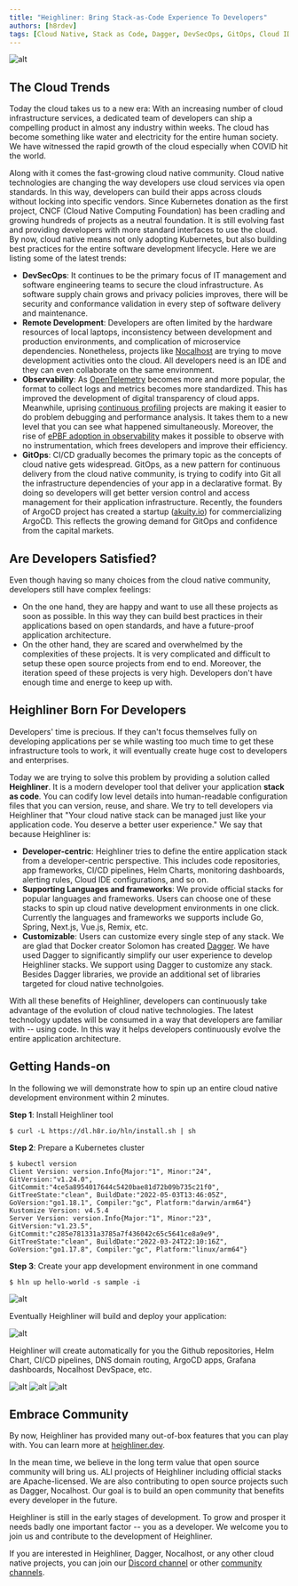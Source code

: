```yaml
---
title: "Heighliner: Bring Stack-as-Code Experience To Developers"
authors: [h8rdev]
tags: [Cloud Native, Stack as Code, Dagger, DevSecOps, GitOps, Cloud IDE, CICD]
---
```


![alt](ship.jpeg)

## The Cloud Trends

Today the cloud takes us to a new era:
With an increasing number of cloud infrastructure services, a dedicated team of developers can ship a compelling product in almost any industry within weeks.
The cloud has become something like water and electricity for the entire human society.
We have witnessed the rapid growth of the cloud especially when COVID hit the world.

Along with it comes the fast-growing cloud native community.
Cloud native technologies are changing the way developers use cloud services via open standards.
In this way, developers can build their apps across clouds without locking into specific vendors.
Since Kubernetes donation as the first project, CNCF (Cloud Native Computing Foundation) has been cradling and growing hundreds of projects as a neutral foundation.
It is still evolving fast and providing developers with more standard interfaces to use the cloud.
By now, cloud native means not only adopting Kubernetes, but also building best practices for the entire software development lifecycle.
Here we are listing some of the latest trends:

- **DevSecOps**:
    It continues to be the primary focus of IT management and software engineering teams to secure the cloud infrastructure.
    As software supply chain grows and privacy policies improves, there will be security and conformance validation in every step of software delivery and maintenance.
- **Remote Development**:
    Developers are often limited by the hardware resources of local laptops, inconsistency between development and production environments, and complication of microservice dependencies.
    Nonetheless, projects like [Nocalhost](https://nocalhost.dev) are trying to move development activities onto the cloud.
    All developers need is an IDE and they can even collaborate on the same environment.
- **Observability**:
    As [OpenTelemetry](https://opentelemetry.io) becomes more and more popular, the format to collect logs and metrics becomes more standardized.
    This has improved the development of digital transparency of cloud apps.
    Meanwhile, uprising [continuous profiling](https://www.parca.dev) projects are making it easier to do problem debugging and performance analysis.
    It takes them to a new level that you can see what happened simultaneously.
    Moreover, the rise of [ePBF adoption in observability](https://pixielabs.ai) makes it possible to observe with no instrumentation, which frees
    developers and improve their efficiency.
- **GitOps**:
    CI/CD gradually becomes the primary topic as the concepts of cloud native gets widespread.
    GitOps, as a new pattern for continuous delivery from the cloud native community, is trying to codify into Git
    all the infrastructure dependencies of your app in a declarative format.
    By doing so developers will get better version control and access management for their application infrastructure.
    Recently, the founders of ArgoCD project has created a startup ([akuity.io](https://akuity.io)) for commercializing ArgoCD.
    This reflects the growing demand for GitOps and confidence from the capital markets.

## Are Developers Satisfied?

Even though having so many choices from the cloud native community, developers still have complex feelings:

- On the one hand, they are happy and want to use all these projects as soon as possible.
  In this way they can build best practices in their applications based on open standards, and have a future-proof application architecture.
- On the other hand, they are scared and overwhelmed by the complexities of these projects.
  It is very complicated and difficult to setup these open source projects from end to end.
  Moreover, the iteration speed of these projects is very high. Developers don't have enough time and energe to keep up with.

## Heighliner Born For Developers

Developers' time is precious.
If they can't focus themselves fully on developing applications per se while wasting too much time to get these infrastructure tools to work, it will eventually create huge cost to developers and enterprises.

Today we are trying to solve this problem by providing a solution called **Heighliner**.
It is a modern developer tool that deliver your application **stack as code**.
You can codify low level details into human-readable configuration files that you can version, reuse, and share.
We try to tell developers via Heighliner that "Your cloud native stack can be managed just like your application code. You deserve a better user experience."
We say that because Heighliner is:

- **Developer-centric**:
    Heighliner tries to define the entire application stack from a developer-centric perspective.
    This includes code repositories, app frameworks, CI/CD pipelines, Helm Charts, monitoring dashboards, alerting rules, Cloud IDE configurations, and so on.
- **Supporting Languages and frameworks**:
    We provide official stacks for popular languages and frameworks. Users can choose one of these stacks to spin up cloud native development environments in one click.
    Currently the languages and frameworks we supports include Go, Spring, Next.js, Vue.js, Remix, etc.
- **Customizable**:
    Users can customize every single step of any stack.
    We are glad that Docker creator Solomon has created [Dagger](https://dagger.io/).
    We have used Dagger to significantly simplify our user experience to develop Heighliner stacks.
    We support using Dagger to customize any stack.
    Besides Dagger libraries, we provide an additional set of libraries targeted for cloud native technolgoies.

With all these benefits of Heighliner, developers can continuously take advantage of the evolution of cloud native technologies.
The latest technology updates will be consumed in a way that developers are familiar with -- using code.
In this way it helps developers continuously evolve the entire application architecture.

## Getting Hands-on

In the following we will demonstrate how to spin up an entire cloud native development environment within 2 minutes.

**Step 1**: Install Heighliner tool

```shell
$ curl -L https://dl.h8r.io/hln/install.sh | sh
```

**Step 2**: Prepare a Kubernetes cluster

```shell
$ kubectl version
Client Version: version.Info{Major:"1", Minor:"24", GitVersion:"v1.24.0", GitCommit:"4ce5a8954017644c5420bae81d72b09b735c21f0", GitTreeState:"clean", BuildDate:"2022-05-03T13:46:05Z", GoVersion:"go1.18.1", Compiler:"gc", Platform:"darwin/arm64"}
Kustomize Version: v4.5.4
Server Version: version.Info{Major:"1", Minor:"23", GitVersion:"v1.23.5", GitCommit:"c285e781331a3785a7f436042c65c5641ce8a9e9", GitTreeState:"clean", BuildDate:"2022-03-24T22:10:16Z", GoVersion:"go1.17.8", Compiler:"gc", Platform:"linux/arm64"}
```

**Step 3**: Create your app development environment in one command

```shell
$ hln up hello-world -s sample -i
```

![alt](hln_output.png)

Eventually Heighliner will build and deploy your application:

![alt](remix_app.png)

Heighliner will create automatically for you the Github repositories, Helm Chart, CI/CD pipelines, DNS domain routing, ArgoCD apps, Grafana dashboards, Nocalhost DevSpace, etc.

![alt](argocd.png)
![alt](grafana.png)
![alt](nocalhost.png)

## Embrace Community

By now, Heighliner has provided many out-of-box features that you can play with. You can learn more at [heighliner.dev](https://heighliner.dev).

In the mean time, we believe in the long term value that open source community will bring us.
ALl projects of Heighliner including official stacks are Apache-licensed.
We are also contributing to open source projects such as Dagger, Nocalhost.
Our goal is to build an open community that benefits every developer in the future.

Heighliner is still in the early stages of development. To grow and prosper it needs badly one important factor -- you as a developer.
We welcome you to join us and contribute to the development of Heighliner.

If you are interested in Heighliner, Dagger, Nocalhost, or any other cloud native projects, you can join our [Discord channel](https://discord.gg/WphTbdVHFA) or other [community channels](https://heighliner.dev/contact-us).
